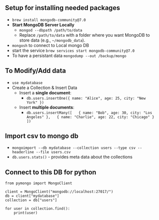 ## Setup for installing needed packages

- `brew install mongodb-community@7.0`
- **Start MongoDB Server Locally**
	- `mongod --dbpath /path/to/data`
	- Replace `/path/to/data` with a folder where you want MongoDB to store data (e.g., `~/mongodb_data`).
- `mongosh` to connect to Local mongo DB
- start the service  `brew services start mongodb-community@7.0`
- To have a persistant data  `mongodump --out /backup/mongo`

## To Modify/Add data 

- `use mydatabase`
- Create a Collection & Insert Data
	- Insert a **single document**:
		- `db.users.insertOne({ name: "Alice", age: 25, city: "New York" })`
	- Insert **multiple documents**:
		- `db.users.insertMany([   { name: "Bob", age: 30, city: "Los Angeles" },   { name: "Charlie", age: 22, city: "Chicago" } ])`

## Import csv to mongo db

- `mongoimport --db mydatabase --collection users --type csv --headerline --file users.csv`
- `db.users.stats()` - provides meta data about the collections

## Connect to this DB for python

```pyhton
from pymongo import MongoClient

client = MongoClient("mongodb://localhost:27017/")
db = client["mydatabase"]
collection = db["users"]

for user in collection.find():
    print(user)
```

